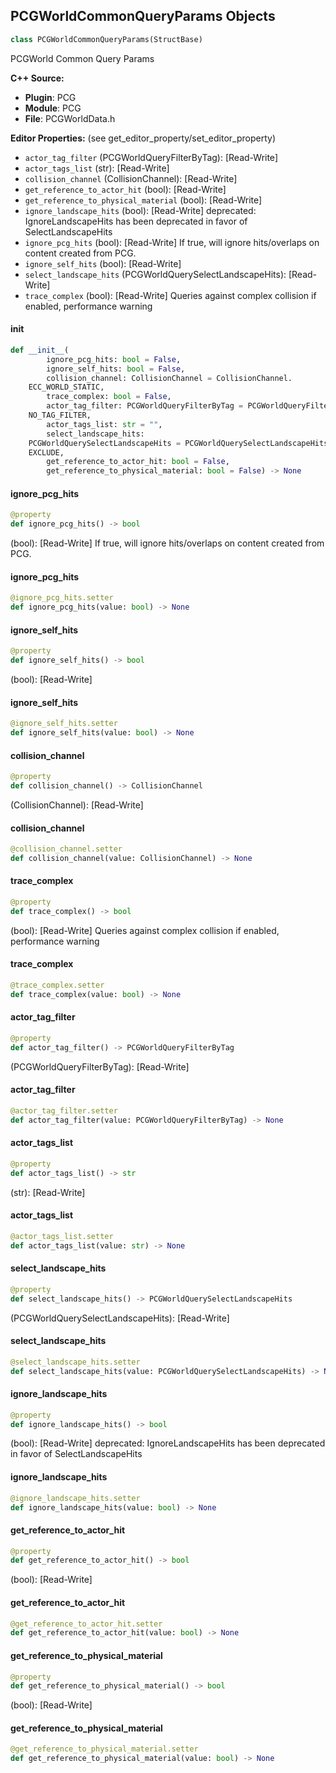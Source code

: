 ## PCGWorldCommonQueryParams Objects

```python
class PCGWorldCommonQueryParams(StructBase)
```

PCGWorld Common Query Params

**C++ Source:**

- **Plugin**: PCG
- **Module**: PCG
- **File**: PCGWorldData.h

**Editor Properties:** (see get_editor_property/set_editor_property)

- ``actor_tag_filter`` (PCGWorldQueryFilterByTag):  [Read-Write]
- ``actor_tags_list`` (str):  [Read-Write]
- ``collision_channel`` (CollisionChannel):  [Read-Write]
- ``get_reference_to_actor_hit`` (bool):  [Read-Write]
- ``get_reference_to_physical_material`` (bool):  [Read-Write]
- ``ignore_landscape_hits`` (bool):  [Read-Write]
  deprecated: IgnoreLandscapeHits has been deprecated in favor of SelectLandscapeHits
- ``ignore_pcg_hits`` (bool):  [Read-Write] If true, will ignore hits/overlaps on content created from PCG.
- ``ignore_self_hits`` (bool):  [Read-Write]
- ``select_landscape_hits`` (PCGWorldQuerySelectLandscapeHits):  [Read-Write]
- ``trace_complex`` (bool):  [Read-Write] Queries against complex collision if enabled, performance warning

<a id="unreal.PCGWorldCommonQueryParams.__init__"></a>

#### __init__

```python
def __init__(
        ignore_pcg_hits: bool = False,
        ignore_self_hits: bool = False,
        collision_channel: CollisionChannel = CollisionChannel.
    ECC_WORLD_STATIC,
        trace_complex: bool = False,
        actor_tag_filter: PCGWorldQueryFilterByTag = PCGWorldQueryFilterByTag.
    NO_TAG_FILTER,
        actor_tags_list: str = "",
        select_landscape_hits:
    PCGWorldQuerySelectLandscapeHits = PCGWorldQuerySelectLandscapeHits.
    EXCLUDE,
        get_reference_to_actor_hit: bool = False,
        get_reference_to_physical_material: bool = False) -> None
```

<a id="unreal.PCGWorldCommonQueryParams.ignore_pcg_hits"></a>

#### ignore_pcg_hits

```python
@property
def ignore_pcg_hits() -> bool
```

(bool):  [Read-Write] If true, will ignore hits/overlaps on content created from PCG.

<a id="unreal.PCGWorldCommonQueryParams.ignore_pcg_hits"></a>

#### ignore_pcg_hits

```python
@ignore_pcg_hits.setter
def ignore_pcg_hits(value: bool) -> None
```

<a id="unreal.PCGWorldCommonQueryParams.ignore_self_hits"></a>

#### ignore_self_hits

```python
@property
def ignore_self_hits() -> bool
```

(bool):  [Read-Write]

<a id="unreal.PCGWorldCommonQueryParams.ignore_self_hits"></a>

#### ignore_self_hits

```python
@ignore_self_hits.setter
def ignore_self_hits(value: bool) -> None
```

<a id="unreal.PCGWorldCommonQueryParams.collision_channel"></a>

#### collision_channel

```python
@property
def collision_channel() -> CollisionChannel
```

(CollisionChannel):  [Read-Write]

<a id="unreal.PCGWorldCommonQueryParams.collision_channel"></a>

#### collision_channel

```python
@collision_channel.setter
def collision_channel(value: CollisionChannel) -> None
```

<a id="unreal.PCGWorldCommonQueryParams.trace_complex"></a>

#### trace_complex

```python
@property
def trace_complex() -> bool
```

(bool):  [Read-Write] Queries against complex collision if enabled, performance warning

<a id="unreal.PCGWorldCommonQueryParams.trace_complex"></a>

#### trace_complex

```python
@trace_complex.setter
def trace_complex(value: bool) -> None
```

<a id="unreal.PCGWorldCommonQueryParams.actor_tag_filter"></a>

#### actor_tag_filter

```python
@property
def actor_tag_filter() -> PCGWorldQueryFilterByTag
```

(PCGWorldQueryFilterByTag):  [Read-Write]

<a id="unreal.PCGWorldCommonQueryParams.actor_tag_filter"></a>

#### actor_tag_filter

```python
@actor_tag_filter.setter
def actor_tag_filter(value: PCGWorldQueryFilterByTag) -> None
```

<a id="unreal.PCGWorldCommonQueryParams.actor_tags_list"></a>

#### actor_tags_list

```python
@property
def actor_tags_list() -> str
```

(str):  [Read-Write]

<a id="unreal.PCGWorldCommonQueryParams.actor_tags_list"></a>

#### actor_tags_list

```python
@actor_tags_list.setter
def actor_tags_list(value: str) -> None
```

<a id="unreal.PCGWorldCommonQueryParams.select_landscape_hits"></a>

#### select_landscape_hits

```python
@property
def select_landscape_hits() -> PCGWorldQuerySelectLandscapeHits
```

(PCGWorldQuerySelectLandscapeHits):  [Read-Write]

<a id="unreal.PCGWorldCommonQueryParams.select_landscape_hits"></a>

#### select_landscape_hits

```python
@select_landscape_hits.setter
def select_landscape_hits(value: PCGWorldQuerySelectLandscapeHits) -> None
```

<a id="unreal.PCGWorldCommonQueryParams.ignore_landscape_hits"></a>

#### ignore_landscape_hits

```python
@property
def ignore_landscape_hits() -> bool
```

(bool):  [Read-Write]
deprecated: IgnoreLandscapeHits has been deprecated in favor of SelectLandscapeHits

<a id="unreal.PCGWorldCommonQueryParams.ignore_landscape_hits"></a>

#### ignore_landscape_hits

```python
@ignore_landscape_hits.setter
def ignore_landscape_hits(value: bool) -> None
```

<a id="unreal.PCGWorldCommonQueryParams.get_reference_to_actor_hit"></a>

#### get_reference_to_actor_hit

```python
@property
def get_reference_to_actor_hit() -> bool
```

(bool):  [Read-Write]

<a id="unreal.PCGWorldCommonQueryParams.get_reference_to_actor_hit"></a>

#### get_reference_to_actor_hit

```python
@get_reference_to_actor_hit.setter
def get_reference_to_actor_hit(value: bool) -> None
```

<a id="unreal.PCGWorldCommonQueryParams.get_reference_to_physical_material"></a>

#### get_reference_to_physical_material

```python
@property
def get_reference_to_physical_material() -> bool
```

(bool):  [Read-Write]

<a id="unreal.PCGWorldCommonQueryParams.get_reference_to_physical_material"></a>

#### get_reference_to_physical_material

```python
@get_reference_to_physical_material.setter
def get_reference_to_physical_material(value: bool) -> None
```

<a id="unreal.PCGWorldRaycastQueryParams"></a>